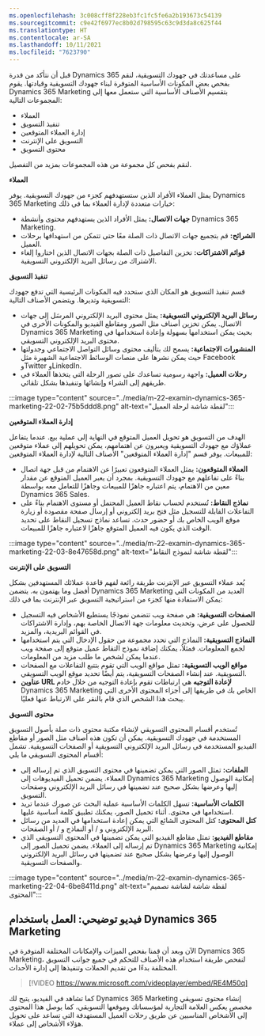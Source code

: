 ```yaml
---
ms.openlocfilehash: 3c008cff8f228eb3fc1fc5fe6a2b193673c54139
ms.sourcegitcommit: c9e42f6977ec8b02d798595c63c9d3da8c625f44
ms.translationtype: HT
ms.contentlocale: ar-SA
ms.lasthandoff: 10/11/2021
ms.locfileid: "7623790"
---
```

قبل أن نتأكد من قدرة Dynamics 365 على مساعدتك في جهودك التسويقية، لنقم بفحص بعض المكونات الأساسية المتوفرة لبناء جهودك التسويقية وقيادتها. يقوم Dynamics 365 Marketing بتقسيم الأصناف الأساسية التي ستعمل معها إلى المجموعات التالية:

 -  العملاء
 -  تنفيذ التسويق
 -  إدارة العملاء المتوقعين
 -  التسويق على الإنترنت
 -  محتوى التسويق

لنقم بفحص كل مجموعة من هذه المجموعات بمزيد من التفصيل.

**العملاء**

يمثل العملاء الأفراد الذين ستستهدفهم كجزء من جهودك التسويقية. يوفر Dynamics 365 Marketing خيارات متعددة لإدارة العملاء بما في ذلك:

 -  **جهات الاتصال:** يمثل الأفراد الذين يستهدفهم محتوى وأنشطة Dynamics 365 Marketing.
 -  **الشرائح:** قم بتجميع جهات الاتصال ذات الصلة معًا حتى تتمكن من استهدافها برحلات العميل.
 -  **قوائم الاشتراكات:** تخزين التفاصيل ذات الصلة بجهات الاتصال الذين اختاروا إلغاء الاشتراك من رسائل البريد الإلكتروني التسويقية.

**تنفيذ التسويق**

قسم تنفيذ التسويق هو المكان الذي ستحدد فيه المكونات الرئيسية التي تدفع جهودك التسويقية وتديرها. ويتضمن الأصناف التالية:

 -  **رسائل البريد الإلكتروني التسويقية:** يمثل محتوى البريد الإلكتروني المرسَل إلى جهات الاتصال. يمكن تخزين أصناف مثل الصور ومقاطع الفيديو والمكونات الأخرى في Dynamics 365 Marketing بحيث يمكن استخدامها بسهولة وإعادة استخدامها في محتوى البريد الإلكتروني التسويقي.
 -  **المنشورات الاجتماعية:** يسمح لك بتأليف محتوى وسائل التواصل الاجتماعي وجدولتها حيث يمكن نشرها على منصات الوسائط الاجتماعية الشهيرة مثل Facebook وTwitter وLinkedIn.
 -  **رحلات العميل:** واجهة رسومية تساعدك على تصور الرحلة التي يتخذها العملاء في طريقهم إلى الشراء وإنشائها وتنفيذها بشكل تلقائي.

:::image type="content" source="../media/m-22-examin-dynamics-365-marketing-22-02-75b5ddd8.png" alt-text="لقطة شاشة لرحلة العميل":::


**إدارة العملاء المتوقعين**

الهدف من التسويق هو تحويل العميل المتوقع في النهاية إلى عملية بيع. عندما يتفاعل عملاؤك مع جهودك التسويقية ويعبرون عن اهتمامهم، يمكن تحويلهم إلى عملاء متوقعين للمبيعات. يوفر قسم "إدارة العملاء المتوقعين" الأصناف التالية لإدارة العملاء المتوقعين:

 -  **العملاء المتوقعون:** يمثل العملاء المتوقعون تعبيرًا عن الاهتمام من قبل جهة اتصال بناءً على تفاعلهم مع جهودك التسويقية. بمجرد أن يعبر العميل المتوقع عن مقدار معين من الاهتمام، يتم اعتباره جاهزًا للمبيعات وجاهزًا للتعامل معه بواسطة Dynamics 365 Sales.
 -  **نماذج النقاط:** تُستخدم لحساب نقاط العميل المحتمل أو مستوى الاهتمام بناءً على التفاعلات القابلة للتسجيل مثل فتح بريد إلكتروني أو إرسال صفحة مقصودة أو زيارة موقع الويب الخاص بك أو حضور حدث. تساعد نماذج تسجيل النقاط على تحديد الوقت الذي يكون فيه العميل المتوقع جاهزًا لاعتباره جاهزًا للمبيعات.

:::image type="content" source="../media/m-22-examin-dynamics-365-marketing-22-03-8e47658d.png" alt-text="لقطة شاشة لنموذج النقاط":::


**التسويق على الإنترنت**

يُعد عملاء التسويق عبر الإنترنت طريقة رائعة لفهم قاعدة عملائك المستهدفين بشكل أفضل وما يهتمون به. يتضمن Dynamics 365 Marketing العديد من المكونات التي يمكن الاستفادة منها كجزء من استراتيجية التسويق عبر الإنترنت بما في ذلك:

 -  **الصفحات التسويقية:** هي صفحة ويب تتضمن نموذجًا يستطيع الأشخاص فيه التسجيل للحصول على عرض، وتحديث معلومات جهة الاتصال الخاصة بهم، وإدارة الاشتراكات في القوائم البريدية، والمزيد.
 -  **النماذج التسويقية:** النماذج التي تحدد مجموعة من حقول الإدخال التي يتم استخدامها لجمع المعلومات. فمثلاُ، يمكنك إضافة نموذج التقاط عميل متوقع إلى صفحة ويب عندما يمكن لشخص ما طلب مزيد من المعلومات.
 -  **مواقع الويب التسويقية:** تمثل مواقع الويب التي تقوم بتتبع التفاعلات مع الصفحات التسويقية. عند إنشاء الصفحات التسويقية، يتم أيضًا تحديد موقع الويب التسويقي.
 -  **عناوين URL لإعادة التوجيه** هي ارتباطات تقوم بإعادة التوجيه من خلال خادم Dynamics 365 Marketing الخاص بك في طريقها إلى أجزاء المحتوى الأخرى التي يبحث هذا الشخص الذي قام بالنقر على الارتباط عنها فعليًا.

**محتوى التسويق**

تُستخدم أقسام المحتوى التسويقي لإنشاء مكتبة محتوى ذات صلة بأصول التسويق المستخدمة في جهودك التسويقية. يمكن أن تكون هذه أصناف مثل الصور أو مقاطع الفيديو المستخدمة في رسائل البريد الإلكتروني التسويقية أو الصفحات التسويقية. تشمل أقسام المحتوى التسويقي ما يلي:

 -  **الملفات:** تمثل الصور التي يمكن تضمينها في محتوى التسويق الذي تم إرساله إلى العملاء. يضمن تحميل الفيديوهات إلى Dynamics 365 Marketing إمكانية الوصول إليها وعرضها بشكل صحيح عند تضمينها في رسائل البريد الإلكتروني وصفحات التسويق.
 -  **الكلمات الأساسية:** تسهل الكلمات الأساسية عملية البحث عن صورك عندما تريد استخدامها في محتوى. أثناء تحميل الصور، يمكنك تطبيق كلمة أساسية عليها.
 -  **كتل المحتوى:** كتل المحتوى الشائع التي يمكن إعادة استخدامها في العديد من رسائل البريد الإلكتروني و / أو النماذج و / أو الصفحات.
 -  **مقاطع الفيديو:** تمثل مقاطع الفيديو التي يمكن تضمينها في المحتوى التسويقي الذي تم إرساله إلى العملاء. يضمن تحميل الصور إلى Dynamics 365 Marketing إمكانية الوصول إليها وعرضها بشكل صحيح عند تضمينها في رسائل البريد الإلكتروني والصفحات التسويقية.

:::image type="content" source="../media/m-22-examin-dynamics-365-marketing-22-04-6be8411d.png" alt-text="لقطة شاشة لشاشة تصميم المحتوى":::


## <a name="demo-video-working-with-dynamics-365-marketing"></a>فيديو توضيحي: العمل باستخدام Dynamics 365 Marketing

الآن وبعد أن قمنا بفحص الميزات والإمكانات المختلفة المتوفرة في Dynamics 365 Marketing، لنفحص طريقة استخدام هذه الأصناف للتحكم في جميع جوانب التسويق المختلفة بدءًا من تقديم الحملات وتنفيذها إلى إدارة الأحداث.

> [!VIDEO https://www.microsoft.com/videoplayer/embed/RE4M50q]

كما تشاهد في الفيديو، يتيح لك Dynamics 365 Marketing إنشاء محتوى تسويقي مخصص يعكس العلامة التجارية لمؤسساتك وموقعها التسويقي، كما يوصل هذا المحتوى إلى الأشخاص المناسبين عن طريق رحلات العميل المستهدفة التي تساعد على تحويل هؤلاء الأشخاص إلى عملاء.
